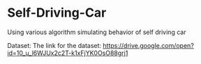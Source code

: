 # Self-Driving-Car
Using various algorithm simulating behavior of self driving car

Dataset:
The link for the dataset: https://drive.google.com/open?id=10_u_l6WJUx2c2T-k1xFjYK0OsO88grj1
